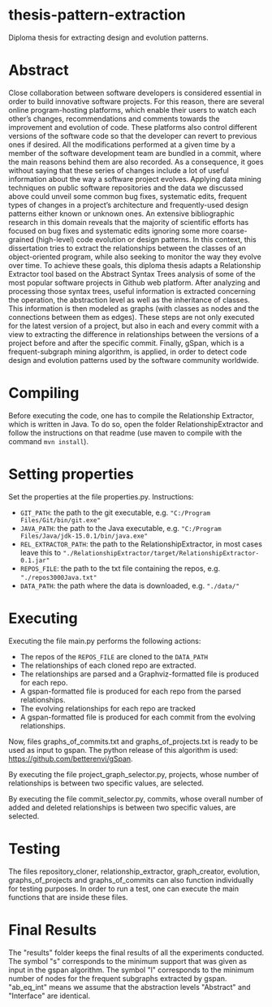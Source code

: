 # thesis-pattern-extraction
Diploma thesis for extracting design and evolution patterns.

# Abstract
Close collaboration between software developers is considered essential in order to build innovative software projects. For this reason, there are several online program-hosting platforms, which enable their users to watch each other’s changes, recommendations and comments towards the improvement and evolution of code. These platforms also control different versions of the software code so that the developer can revert to previous ones if desired. All the modifications performed at a given time by a member of the software development team are bundled in a commit, where the main reasons behind them are also recorded. As a consequence, it goes without saying that these series of changes include a lot of useful information about the way a software project evolves.
	Applying data mining techniques on public software repositories and the data we discussed above could unveil some common bug fixes, systematic edits, frequent types of changes in a project’s architecture and frequently-used design patterns either known or unknown ones. An extensive bibliographic research in this domain reveals that the majority of scientific efforts has focused on bug fixes and systematic edits ignoring some more coarse-grained (high-level) code evolution or design patterns. In this context, this dissertation tries to extract the relationships between the classes of an object-oriented program, while also seeking to monitor the way they evolve over time.
	To achieve these goals, this diploma thesis adapts a Relationship Extractor tool based on the Abstract Syntax Trees analysis of some of the most popular software projects in Github web platform. After analyzing and processing those syntax trees, useful information is extracted concerning the operation, the abstraction level as well as the inheritance of classes. This information is then modeled as graphs (with classes as nodes and the connections between them as edges). These steps are not only executed for the latest version of a project, but also in each and every commit with a view to extracting the difference in relationships between the versions of a project before and after the specific commit. Finally, gSpan, which is a frequent-subgraph mining algorithm, is applied, in order to detect code design and evolution patterns used by the software community worldwide.

# Compiling
Before executing the code, one has to compile the Relationship Extractor, which is written in Java. To do so, open the folder RelationshipExtractor and follow the instructions on that readme (use maven to compile with the command `mvn install`).

# Setting properties
Set the properties at the file properties.py. Instructions:
- `GIT_PATH`: the path to the git executable, e.g. `"C:/Program Files/Git/bin/git.exe"`
- `JAVA_PATH`: the path to the Java executable, e.g. `"C:/Program Files/Java/jdk-15.0.1/bin/java.exe"`
- `REL_EXTRACTOR_PATH`: the path to the RelationshipExtractor, in most cases leave this to `"./RelationshipExtractor/target/RelationshipExtractor-0.1.jar"`
- `REPOS_FILE`: the path to the txt file containing the repos, e.g. `"./repos3000Java.txt"`
- `DATA_PATH`: the path where the data is downloaded, e.g. `"./data/"`

# Executing
Executing the file main.py performs the following actions:
- The repos of the `REPOS_FILE` are cloned to the `DATA_PATH`
- The relationships of each cloned repo are extracted.
- The relationships are parsed and a Graphviz-formatted file is produced for each repo.
- A gspan-formatted file is produced for each repo from the parsed relationships.
- The evolving relationships for each repo are tracked
- A gspan-formatted file is produced for each commit from the evolving relationships.

Now, files graphs_of_commits.txt and graphs_of_projects.txt is ready to be used as input to gspan. The python release of this algorithm is used: https://github.com/betterenvi/gSpan.

By executing the file project_graph_selector.py, projects, whose number of relationships is between two specific values, are selected.

By executing the file commit_selector.py, commits, whose overall number of added and deleted relationships is between two specific values, are selected.

# Testing
The files repository_cloner, relationship_extractor, graph_creator, evolution, graphs_of_projects and graphs_of_commits can also function individually for testing purposes. In order to run a test, one can execute the main functions that are inside these files.

# Final Results
The "results" folder keeps the final results of all the experiments conducted. 
The symbol "s" corresponds to the minimum support that was given as input in the gspan algorithm. 
The symbol "l" corresponds to the minimum number of nodes for the frequent subgraphs extracted by gspan.
"ab_eq_int" means we assume that the abstraction levels "Abstract" and "Interface" are identical.
